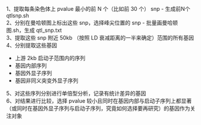 1、提取每条染色体上 pvalue 最小的前 N 个（比如前 30 个） snp - 生成前N个qtlsnp.sh  
2、分别在曼哈顿图上标出这些 snp，选择峰尖位置的 snp - 批量画曼哈顿图.sh，生成 qtl_snp.txt  
3、提取这些 snp 附近 50kb （按照 LD 衰减距离的一半来确定）范围的所有基因  
4、分别提取这些基因  
  * 上游 2kb 启动子范围内的序列
  * 基因内部序列
  * 基因外显子序列
  * 基因非同义突变外显子序列  
  
5、对这些序列分别进行单倍型分析，记录有统计差异的基因  
6、对结果进行比较，选择 pvalue 较小且同时在基因内部与启动子序列上都显著（或同时在基因外显子序列与启动子序列，究竟如何选择要再研究）的基因作为关注对象  
